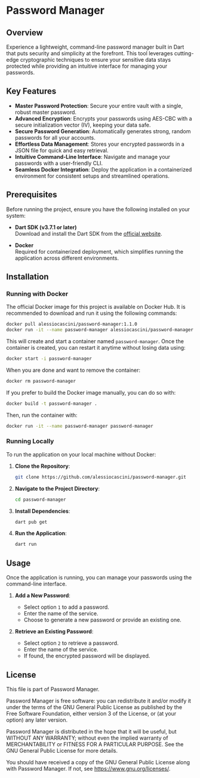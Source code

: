 # Password Manager

## Overview

Experience a lightweight, command-line password manager built in Dart that puts security and simplicity at the forefront. This tool leverages cutting-edge cryptographic techniques to ensure your sensitive data stays protected while providing an intuitive interface for managing your passwords.

## Key Features

- **Master Password Protection**: Secure your entire vault with a single, robust master password.
- **Advanced Encryption**: Encrypts your passwords using AES-CBC with a secure initialization vector (IV), keeping your data safe.
- **Secure Password Generation**: Automatically generates strong, random passwords for all your accounts.
- **Effortless Data Management**: Stores your encrypted passwords in a JSON file for quick and easy retrieval.
- **Intuitive Command-Line Interface**: Navigate and manage your passwords with a user-friendly CLI.
- **Seamless Docker Integration**: Deploy the application in a containerized environment for consistent setups and streamlined operations.

## Prerequisites

Before running the project, ensure you have the following installed on your system:

- **Dart SDK (v3.7.1 or later)**  
  Download and install the Dart SDK from the [official website](https://dart.dev/get-dart).

- **Docker**  
  Required for containerized deployment, which simplifies running the application across different environments.

## Installation

### Running with Docker

The official Docker image for this project is available on Docker Hub. It is recommended to download and run it using the following commands:

```bash
docker pull alessiocascini/password-manager:1.1.0
docker run -it --name password-manager alessiocascini/password-manager:1.1.0
```

This will create and start a container named `password-manager`. Once the container is created, you can restart it anytime without losing data using:

```bash
docker start -i password-manager
```

When you are done and want to remove the container:

```bash
docker rm password-manager
```

If you prefer to build the Docker image manually, you can do so with:

```bash
docker build -t password-manager .
```

Then, run the container with:

```bash
docker run -it --name password-manager password-manager
```

### Running Locally

To run the application on your local machine without Docker:

1. **Clone the Repository**:

   ```bash
   git clone https://github.com/alessiocascini/password-manager.git
   ```

2. **Navigate to the Project Directory**:

   ```bash
   cd password-manager
   ```

3. **Install Dependencies**:

   ```bash
   dart pub get
   ```

4. **Run the Application**:

   ```bash
   dart run
   ```

## Usage

Once the application is running, you can manage your passwords using the command-line interface.

1. **Add a New Password**:

   - Select option `1` to add a password.
   - Enter the name of the service.
   - Choose to generate a new password or provide an existing one.

2. **Retrieve an Existing Password**:
   - Select option `2` to retrieve a password.
   - Enter the name of the service.
   - If found, the encrypted password will be displayed.

## License

This file is part of Password Manager.

Password Manager is free software: you can redistribute it and/or modify it under the terms of the GNU General Public License as published by the Free Software Foundation, either version 3 of the License, or (at your option) any later version.

Password Manager is distributed in the hope that it will be useful, but WITHOUT ANY WARRANTY; without even the implied warranty of MERCHANTABILITY or FITNESS FOR A PARTICULAR PURPOSE. See the GNU General Public License for more details.

You should have received a copy of the GNU General Public License along with Password Manager. If not, see <https://www.gnu.org/licenses/>.

